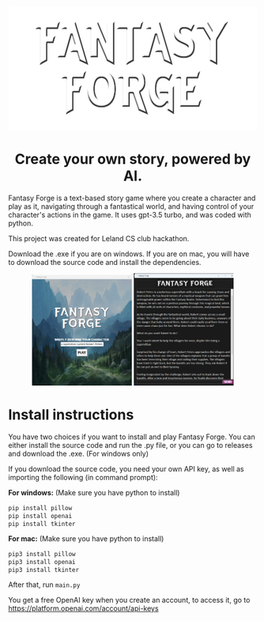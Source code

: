 <p align="center">
  <picture>
    <source media="(prefers-color-scheme: light)" srcset="icon.png">
    <img alt="FantasyForge" height="250px" src="icon.png">
  </picture>
</p>
<h1 align="center">Create your own story, powered by AI.</h1>


Fantasy Forge is a text-based story game where you create a character and play as it, navigating through a fantastical world, and having control of your character's actions in the game. It uses gpt-3.5 turbo, and was coded with python. 

This project was created for Leland CS club hackathon.

Download the .exe if you are on windows. If you are on mac, you will have to download the source code and install the dependencies.

<div style="text-align:center;">
  <img src="image (3).png" style="margin-left:20px;width:40%;">
  <img src="image1.png" style="margin-right:20px;width:40%;">

</div>

# Install instructions
You have two choices if you want to install and play Fantasy Forge. You can either install the source code and run the .py file, or you can go to releases and download the .exe. (For windows only)

If you download the source code, you need your own API key, as well as importing the following (in command prompt):

**For windows:** (Make sure you have python to install)
```
pip install pillow
pip install openai
pip install tkinter
```

**For mac:** (Make sure you have python to install)
```
pip3 install pillow
pip3 install openai
pip3 install tkinter
```

After that, run `main.py`

You get a free OpenAI key when you create an account, to access it, go to https://platform.openai.com/account/api-keys

